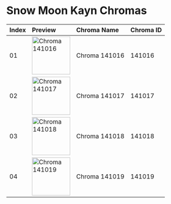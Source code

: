 # Snow Moon Kayn Chromas

| Index | Preview | Chroma Name | Chroma ID |
|:---|:---|:---|:---|
| 01 | <img src='https://raw.communitydragon.org/latest/plugins/rcp-be-lol-game-data/global/default/v1/champion-chroma-images/141/141016.png' alt='Chroma 141016' width='100'> | Chroma 141016 | 141016 |
| 02 | <img src='https://raw.communitydragon.org/latest/plugins/rcp-be-lol-game-data/global/default/v1/champion-chroma-images/141/141017.png' alt='Chroma 141017' width='100'> | Chroma 141017 | 141017 |
| 03 | <img src='https://raw.communitydragon.org/latest/plugins/rcp-be-lol-game-data/global/default/v1/champion-chroma-images/141/141018.png' alt='Chroma 141018' width='100'> | Chroma 141018 | 141018 |
| 04 | <img src='https://raw.communitydragon.org/latest/plugins/rcp-be-lol-game-data/global/default/v1/champion-chroma-images/141/141019.png' alt='Chroma 141019' width='100'> | Chroma 141019 | 141019 |
